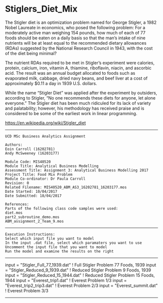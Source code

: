 # Stiglers_Diet_Mix

The Stigler diet is an optimization problem named for George Stigler, a 1982 Nobel Laureate in economics, who posed the following problem: For a moderately active man weighing 154 pounds, how much of each of 77 foods should be eaten on a daily basis so that the man’s intake of nine nutrients will be at least equal to the recommended dietary allowances (RDAs) suggested by the National Research Council in 1943, with the cost of the diet being minimal?

The nutrient RDAs required to be met in Stigler’s experiment were calories, protein, calcium, iron, vitamin A, thiamine, riboflavin, niacin, and ascorbic acid. The result was an annual budget allocated to foods such as evaporated milk, cabbage, dried navy beans, and beef liver at a cost of approximately $0.11 a day in 1939 U.S. dollars.

While the name “Stigler Diet” was applied after the experiment by outsiders, according to Stigler, “No one recommends these diets for anyone, let alone everyone.” The Stigler diet has been much ridiculed for its lack of variety and palatability; however, his methodology has received praise and is considered to be some of the earliest work in linear programming.

https://en.wikipedia.org/wiki/Stigler_diet


******************************************************

	UCD MSc Business Analytics Assignment
  	
  	Authors:
  	Eoin Carroll (16202781) 
  	Andy McSweeney (16203177)
  	
  	Module Code: MIS40520
	Module Title: Analytical Business Modelling
	Assessment Title: Assignment 3: Analytical Business Modelling 2017
	Project Title: Food Mix Problem
	Module Co-ordinator: Dr Paula Carroll
	Revision: 0
	Related Filename: MIS40520_ABM_AS3_16202781_16203177.mos
	Date Started: 10/04/2017
	Date Submitted: 18/04/2017
  	
  	References: 
  	Parts of the following class code samples were used:
  	diet.mos
  	part2_subroutine_demo.mos
  	ABM_assignment_2_Team_9.mos
  	
  ******************************************************

	Execution Instructions:
	Select which input file you want to model
	In the input .dat file, select which paramaters you want to use
	Uncomment the input file that you want to model
	Run the model and examine the results on the right
  	
  *******************************************************
  
 input = "Stigler_Full_77_1939.dat"		! Full Stigler Problem 77 Foods, 1939
 input = "Stigler_Reduced_9_1939.dat"		! Reduced Stigler Problem 9 Foods, 1939
 input = "Stigler_Reduced_15_1944.dat"		! Reduced Stigler Problem 15 Foods, 1944
 input = "Everest_trip1.dat"				! Everest Problem 1/3
 input = "Everest_trip2_trip3.dat"			! Everest Problem 2/3
 input = "Everest_summit.dat"				! Everest Problem 3/3
  ******************************************************
